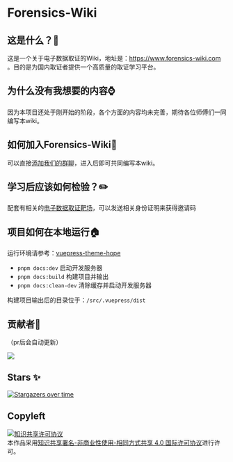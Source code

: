 # Forensics-Wiki

## 这是什么？🔎

这是一个关于电子数据取证的Wiki，地址是：https://www.forensics-wiki.com 。目的是为国内取证者提供一个高质量的取证学习平台。

## 为什么没有我想要的内容⌚

因为本项目还处于刚开始的阶段，各个方面的内容均未完善，期待各位师傅们一同编写本wiki。

## 如何加入Forensics-Wiki📣

可以直接[添加我们的群聊](https://jq.qq.com/?_wv=1027&k=2myrMcmN)，进入后即可共同编写本wiki。

## 学习后应该如何检验？✏️

配套有相关的[电子数据取证靶场](https://forensics.didctf.com)，可以发送相关身份证明来获得邀请码

## 项目如何在本地运行🏠

运行环境请参考：[vuepress-theme-hope](https://vuepress-theme-hope.github.io/v2/zh/cookbook/tutorial/env.html)

- `pnpm docs:dev` 启动开发服务器
- `pnpm docs:build` 构建项目并输出
- `pnpm docs:clean-dev` 清除缓存并启动开发服务器

构建项目输出后的目录位于：`/src/.vuepress/dist`

## 贡献者👬

（pr后会自动更新）

<a href="https://github.com/Forensics-wiki/Forensics-Wiki/graphs/contributors">   <img src="https://contrib.rocks/image?repo=Forensics-wiki/Forensics-Wiki" /> </a>

## Stars ✨

[![Stargazers over time](https://starchart.cc/Forensics-wiki/Forensics-Wiki.svg)](https://starchart.cc/Forensics-wiki/Forensics-Wiki)


## Copyleft
<a rel="license" href="http://creativecommons.org/licenses/by-nc-sa/4.0/"><img alt="知识共享许可协议" style="border-width:0" src="https://i.creativecommons.org/l/by-nc-sa/4.0/88x31.png" /></a><br />本作品采用<a rel="license" href="http://creativecommons.org/licenses/by-nc-sa/4.0/">知识共享署名-非商业性使用-相同方式共享 4.0 国际许可协议</a>进行许可。
